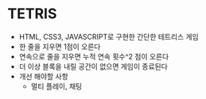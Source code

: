 # TETRIS

- HTML, CSS3, JAVASCRIPT로 구현한 간단한 테트리스 게임
- 한 줄을 지우면 1점이 오른다
- 연속으로 줄을 지우면 누적 연속 횟수^2 점이 오른다
- 더 이상 블록을 내릴 공간이 없으면 게임이 종료된다
- 개선 해야할 사항
  - 멀티 플레이, 채팅
  
